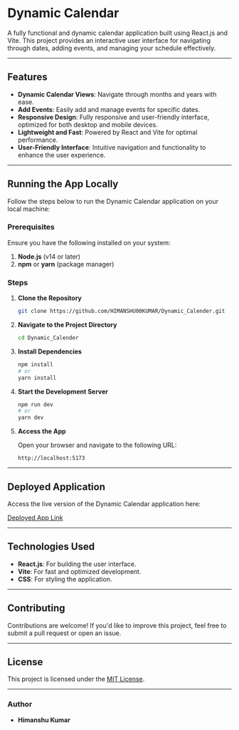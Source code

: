 # Dynamic Calendar

A fully functional and dynamic calendar application built using React.js and Vite. This project provides an interactive user interface for navigating through dates, adding events, and managing your schedule effectively.

---

## Features

- **Dynamic Calendar Views**: Navigate through months and years with ease.
- **Add Events**: Easily add and manage events for specific dates.
- **Responsive Design**: Fully responsive and user-friendly interface, optimized for both desktop and mobile devices.
- **Lightweight and Fast**: Powered by React and Vite for optimal performance.
- **User-Friendly Interface**: Intuitive navigation and functionality to enhance the user experience.

---

## Running the App Locally

Follow the steps below to run the Dynamic Calendar application on your local machine:

### Prerequisites

Ensure you have the following installed on your system:

1. **Node.js** (v14 or later)
2. **npm** or **yarn** (package manager)

### Steps

1. **Clone the Repository**

   ```bash
   git clone https://github.com/HIMANSHU00KUMAR/Dynamic_Calender.git
   ```

2. **Navigate to the Project Directory**

   ```bash
   cd Dynamic_Calender
   ```

3. **Install Dependencies**

   ```bash
   npm install
   # or
   yarn install
   ```

4. **Start the Development Server**

   ```bash
   npm run dev
   # or
   yarn dev
   ```

5. **Access the App**

   Open your browser and navigate to the following URL:

   ```
   http://localhost:5173
   ```

---

## Deployed Application

Access the live version of the Dynamic Calendar application here:

[Deployed App Link](https://dynamic-calender-delta.vercel.app/) 

---

## Technologies Used

- **React.js**: For building the user interface.
- **Vite**: For fast and optimized development.
- **CSS**: For styling the application.

---

## Contributing

Contributions are welcome! If you'd like to improve this project, feel free to submit a pull request or open an issue.

---

## License

This project is licensed under the [MIT License](LICENSE).

---

### Author

- **Himanshu Kumar**
